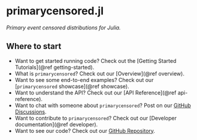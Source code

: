 # primarycensored.jl

*Primary event censored distributions for Julia.*

## Where to start

- Want to get started running code? Check out the [Getting Started Tutorials](@ref getting-started).
- What is `primarycensored`? Check out our [Overview](@ref overview).
- Want to see some end-to-end examples? Check out our [`primarycensored` showcase](@ref showcase).
- Want to understand the API? Check out our [API Reference](@ref api-reference).
- Want to chat with someone about `primarycensored`? Post on our [GitHub Discussions](https://github.com/epinowcast/primarycensored.jl/discussions).
- Want to contribute to `primarycensored`? Check out our [Developer documentation](@ref developer).
- Want to see our code? Check out our [GitHub Repository](https://github.com/epinowcast/primarycensored.jl/).
